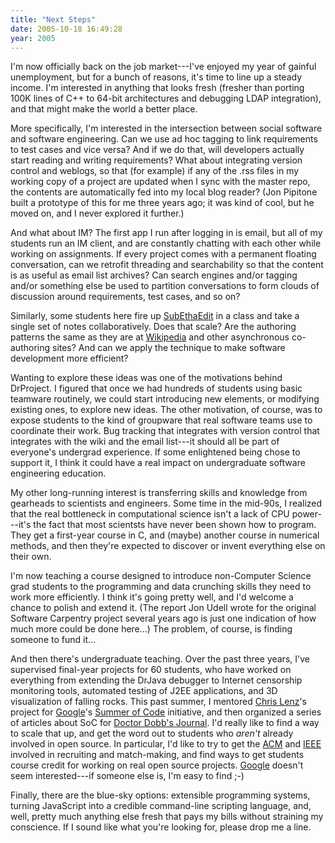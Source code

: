 ```yaml
---
title: "Next Steps"
date: 2005-10-18 16:49:28
year: 2005
---
```

<p>I'm now officially back on the job market---I've enjoyed my year of
gainful unemployment, but for a bunch of reasons, it's time to line up
a steady income.  I'm interested in anything that looks fresh (fresher
than porting 100K lines of C++ to 64-bit architectures and debugging
LDAP integration), and that might make the world a better place.</p>

<p>More specifically, I'm interested in the intersection between
social software and software engineering.  Can we use ad hoc tagging
to link requirements to test cases and vice versa?  And if we do that,
will developers actually start reading and writing requirements?  What
about integrating version control and weblogs, so that (for example)
if any of the .rss files in my working copy of a project are updated
when I sync with the master repo, the contents are automatically fed
into my local blog reader?  (Jon Pipitone built a prototype of this
for me three years ago; it was kind of cool, but he moved on, and I
never explored it further.)</p>

<p>And what about IM?  The first app I run after logging in is email,
but all of my students run an IM client, and are constantly chatting
with each other while working on assignments.  If every project comes
with a permanent floating conversation, can we retrofit threading and
searchability so that the content is as useful as email list archives?
Can search engines and/or tagging and/or something else be used to
partition conversations to form clouds of discussion around
requirements, test cases, and so on?</p>

<p>Similarly, some students here fire up <a href="http://www.codingmonkeys.de/subethaedit/">SubEthaEdit</a> in a
class and take a single set of notes collaboratively.  Does that
scale?  Are the authoring patterns the same as they are at <a href="http://www.wikipedia.org">Wikipedia</a> and other asynchronous
co-authoring sites?  And can we apply the technique to make software
development more efficient?</p>

<p>Wanting to explore these ideas was one of the motivations behind DrProject.
I figured that once we had hundreds of students using basic teamware
routinely, we could start introducing new elements, or modifying
existing ones, to explore new ideas.  The other motivation, of course,
was to expose students to the kind of groupware that real software
teams use to coordinate their work.  Bug tracking that integrates with
version control that integrates with the wiki and the email list---it
should all be part of everyone's undergrad experience.  If some
enlightened being chose to support it, I think it could have a real
impact on undergraduate software engineering education.</p>

<p>My other long-running interest is transferring skills and knowledge
from gearheads to scientists and engineers.  Some time in the mid-90s,
I realized that the real bottleneck in computational science isn't a
lack of CPU power---it's the fact that most scientsts have never been
shown how to program.  They get a first-year course in C, and (maybe)
another course in numerical methods, and then they're expected to
discover or invent everything else on their own.</p>

<p>I'm now teaching a
course designed to introduce non-Computer Science grad students to
the programming and data crunching skills they need to work more
efficiently.  I think it's going pretty well, and I'd welcome a chance
to polish and extend it.  (The report Jon Udell
wrote for the original Software Carpentry project several years ago is
just one indication of how much more could be done here...)  The
problem, of course, is finding someone to fund it...</p>

<p>And then there's undergraduate teaching.  Over the past three
years, I've supervised final-year projects for 60 students, who have
worked on everything from extending the DrJava debugger to Internet
censorship monitoring tools, automated testing of J2EE applications,
and 3D visualization of falling rocks.  This past summer, I mentored
<a href="http://www.cmlenz.net">Chris Lenz</a>'s project for <a href="http://www.google.com">Google</a>'s <a href="http://code.google.com/summerofcode.html">Summer of Code</a>
initiative, and then organized a series of articles about SoC for <a href="http://www.ddj.com">Doctor Dobb's Journal</a>.  I'd
really like to find a way to scale that up, and get the word out to
students who <em>aren't</em> already involved in open source.  In
particular, I'd like to try to get the <a href="http://www.acm.org">ACM</a> and <a href="http://www.ieee.org">IEEE</a> involved in recruiting and
match-making, and find ways to get students course credit for working
on real open source projects.  <a href="http://www.google.com">Google</a> doesn't seem interested---if
someone else is, I'm easy to find ;-)</p>

<p>Finally, there are the blue-sky options: extensible
programming systems, turning JavaScript into a credible
command-line scripting language, and, well, pretty much anything else
fresh that pays my bills without straining my conscience.  If I sound
like what you're looking
for, please drop me a line.</p>
